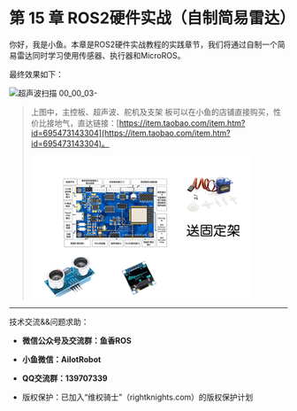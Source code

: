 # 第 15 章 ROS2硬件实战（自制简易雷达）

你好，我是小鱼。本章是ROS2硬件实战教程的实践章节，我们将通过自制一个简易雷达同时学习使用传感器、执行器和MicroROS。

最终效果如下：

![超声波扫描 00_00_03-](%E7%AB%A0%E8%8A%82%E5%AF%BC%E8%AF%BB/imgs/%E8%B6%85%E5%A3%B0%E6%B3%A2%E6%89%AB%E6%8F%8F%2000_00_03-.gif)

> 上图中，主控板、超声波、舵机及支架 板可以在小鱼的店铺直接购买，性价比接地气，直达链接：[https://item.taobao.com/item.htm?id=695473143304](https://item.taobao.com/item.htm?id=695473143304)。
>
> ![](%E7%AB%A0%E8%8A%82%E5%AF%BC%E8%AF%BB/imgs/O1CN01ovUYBj1cAzC0TvQyb_!!3163773561.png_400x400.jpg)



--------------

技术交流&&问题求助：

- **微信公众号及交流群：鱼香ROS**
- **小鱼微信：AiIotRobot**
- **QQ交流群：139707339**

- 版权保护：已加入“维权骑士”（rightknights.com）的版权保护计划

